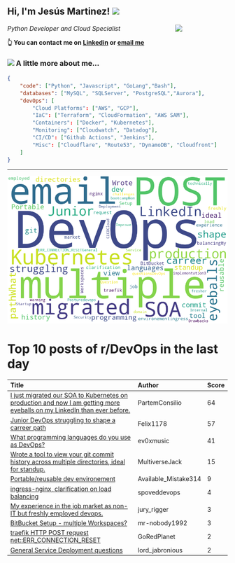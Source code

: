 <!--
**jmartinezl/jmartinezl** is a ✨ _special_ ✨ repository because its `README.md` (this file) appears on your GitHub profile.

Here are some ideas to get you started:

- 🔭 I’m currently working on ...
- 🌱 I’m currently learning ...
- 👯 I’m looking to collaborate on ...
- 🤔 I’m looking for help with ...
- 💬 Ask me about ...
- 📫 How to reach me: ...
- 😄 Pronouns: ...
- ⚡ Fun fact: ...
-->

<h2>Hi, I'm Jesús Martinez! <img src="https://media.giphy.com/media/WUlplcMpOCEmTGBtBW/giphy.gif" width="30"> </h2>
<img align='right' src="https://media.giphy.com/media/NytMLKyiaIh6VH9SPm/giphy.gif" width="120">
<p><em>Python Developer and Cloud Specialist
</em></p>

**👆 You can contact me on [Linkedin](https://www.linkedin.com/in/jes%C3%BAs-martinez-2b7b10104/) or [email me](mailto:jesus.mtz.lorenzo@gmail.com)**

### <img src="https://media.giphy.com/media/VgCDAzcKvsR6OM0uWg/giphy.gif" width="50"> A little more about me...  

```json
{
    "code": ["Python", "Javascript", "GoLang","Bash"],
    "databases": ["MySQL", "SQLServer", "PostgreSQL","Aurora"],
    "devOps": [
        "Cloud Platforms": ["AWS", "GCP"],
        "IaC": ["Terraform", "CloudFormation", "AWS SAM"],
        "Containers": ["Docker", "Kubernetes"],
        "Monitoring": ["Cloudwatch", "Datadog"],
        "CI/CD": ["Github Actions", "Jenkins"],
        "Misc": ["Cloudflare", "Route53", "DynamoDB", "Cloudfront"]
    ]
}
```
---

![Wordcloud](./cloud.png)

# Top 10 posts of r/DevOps in the last day

| Title | Author | Score |
|:---|:---|:---|
| [I just migrated our SOA to Kubernetes on production and now I am getting more eyeballs on my LinkedIn than ever before.](https://www.reddit.com/r/devops/comments/vw83g8/i_just_migrated_our_soa_to_kubernetes_on/) | PartemConsilio | 64 |
| [Junior DevOps struggling to shape a carreer path](https://www.reddit.com/r/devops/comments/vvwtzk/junior_devops_struggling_to_shape_a_carreer_path/) | Felix1178 | 57 |
| [What programming languages do you use as DevOps?](https://www.reddit.com/r/devops/comments/vvweeo/what_programming_languages_do_you_use_as_devops/) | ev0xmusic | 41 |
| [Wrote a tool to view your git commit history across multiple directories, ideal for standup.](https://www.reddit.com/r/devops/comments/vw312u/wrote_a_tool_to_view_your_git_commit_history/) | MultiverseJack | 15 |
| [Portable/reusable dev environement](https://www.reddit.com/r/devops/comments/vw0ayh/portablereusable_dev_environement/) | Available_Mistake314 | 9 |
| [ingress-nginx, clarification on load balancing](https://www.reddit.com/r/devops/comments/vvwxr6/ingressnginx_clarification_on_load_balancing/) | spoveddevops | 4 |
| [My experience in the job market as non-IT but freshly employed devops.](https://www.reddit.com/r/devops/comments/vweaez/my_experience_in_the_job_market_as_nonit_but/) | jury_rigger | 3 |
| [BitBucket Setup - multiple Workspaces?](https://www.reddit.com/r/devops/comments/vw9yj2/bitbucket_setup_multiple_workspaces/) | mr-nobody1992 | 3 |
| [traefik HTTP POST request net::ERR_CONNECTION_RESET](https://www.reddit.com/r/devops/comments/vwdw7h/traefik_http_post_request_neterr_connection_reset/) | GoRedPlanet | 2 |
| [General Service Deployment questions](https://www.reddit.com/r/devops/comments/vw1xih/general_service_deployment_questions/) | lord_jabronious | 2 |
